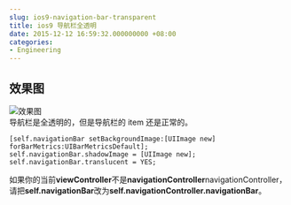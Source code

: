 ```yaml
---
slug: ios9-navigation-bar-transparent
title: ios9 导航栏全透明
date: 2015-12-12 16:59:32.000000000 +08:00
categories:
- Engineering
---
```


## 效果图
![效果图](https://og5r5kasb.qnssl.com/wp-content/uploads/2015/12/1.pic_.jpg)   
导航栏是全透明的，但是导航栏的 item 还是正常的。

```
[self.navigationBar setBackgroundImage:[UIImage new] forBarMetrics:UIBarMetricsDefault];
self.navigationBar.shadowImage = [UIImage new];
self.navigationBar.translucent = YES;
```
如果你的当前**viewController**不是**navigationController**navigationController，请把**self.navigationBar**改为**self.navigationController.navigationBar**。
